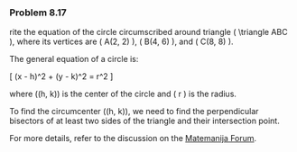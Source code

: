 ### Problem 8.17

rite the equation of the circle circumscribed around triangle \( \triangle ABC \), where its vertices are \( A(2, 2) \), \( B(4, 6) \), and \( C(8, 8) \).

The general equation of a circle is:

\[ (x - h)^2 + (y - k)^2 = r^2 \]

where \((h, k)\) is the center of the circle and \( r \) is the radius.

To find the circumcenter \((h, k)\), we need to find the perpendicular bisectors of at least two sides of the triangle and their intersection point.

For more details, refer to the discussion on the [Matemanija Forum](https://forum.matemanija.com/viewtopic.php?f=5&t=1884).
